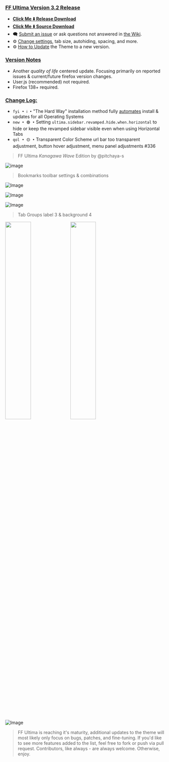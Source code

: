 ### <ins> FF Ultima Version 3.2 Release
- **[Click Me ⬇️ Release Download](https://github.com/soulhotel/FF-ULTIMA/releases/download/3.2/ffultima3.2.zip)**
- **[Click Me ⬇️ Source Download](https://github.com/soulhotel/FF-ULTIMA/archive/refs/heads/main.zip)**
- 🗨️ [Submit an issue](https://github.com/soulhotel/FF-ULTIMA/issues/new/choose) or ask questions not answered in [the Wiki](https://github.com/soulhotel/FF-ULTIMA/wiki).
- ⚙️ [Change settings](https://github.com/soulhotel/FF-ULTIMA/wiki/Settings), tab size, autohiding, spacing, and more.
- ⚙️ [How to Update](https://github.com/soulhotel/FF-ULTIMA/wiki/How-to-Update-the-Theme) the Theme to a new version.
  
### <ins> Version Notes
- Another *quality of life* centered update. Focusing primarily on reported issues & current/future firefox version changes.
- User.js (recommended) not required.
- Firefox 138+ required.
<!--
- User.js required. 
- User.js not required.
- User.js (recommended) not required. 
-->

### <ins> Change Log:
- `fyi • ℹ️ •` "The Hard Way" installation method fully [automates](https://github.com/soulhotel/FF-ULTIMA?tab=readme-ov-file#installation) install & updates for all Operating Systems
- `new • 🟢 •` Setting `ultima.sidebar.revamped.hide.when.horizontal` to hide or keep the revamped sidebar visible even when using Horizontal Tabs
- `qol • 🟡 •` Transparent Color Scheme url bar too transparent adjustment, button hover adjustment, menu panel adjustments #336
<!--
`fyi • ℹ️ •`
`fix • 🔴 •` 
`new • 🟢 •` 
`qol • 🟡 •` 
`wip • ℹ️ •` 
-->

> FF Ultima *Kanagawa Wave* Edition by @pitchaya-s

![image](https://github.com/user-attachments/assets/748ab6bb-b2c9-421e-abf7-4a05415eb198)

> Bookmarks toolbar settings & combinations

![Image](https://github.com/user-attachments/assets/f50d37fb-a2ad-4522-aad2-fa22852ee9cb)

![Image](https://github.com/user-attachments/assets/8caa9c6d-af6c-4b11-bfdf-a732dda55642)

![Image](https://github.com/user-attachments/assets/a498711b-ac46-4fc4-a768-020674241f12)

> Tab Groups label 3 & background 4

<img src="https://github.com/user-attachments/assets/2ee59d1c-33ff-4b0e-9eb5-06658c22a5b4" width=40%> <img src="https://github.com/user-attachments/assets/63ecece7-17a4-40e5-9ec6-91bbd2f8a7f5" width=40%>

![Image](https://github.com/user-attachments/assets/a5e55f4d-32cf-4073-bcb9-de96f5f7cf30)

> FF Ultima is reaching it's maturity, additional updates to the theme will most likely only focus on bugs, patches, and fine-tuning. If you'd like to see more features added to the list, feel free to fork or push via pull request. Contributors, like always - are always welcome. Otherwise, enjoy.
